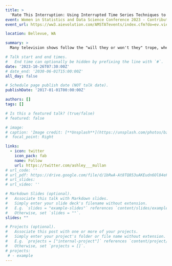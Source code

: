 ```yaml
---
title: >
  'Rate This Interruption: Using Interrupted Time Series Techniques to Analyze Popular Television Couples and Episode Ratings'
event: Women in Statistics and Data Science Conference 2023 - Contributed Poster
event_url: https://ww3.aievolution.com/AMSTATevents/index.cfm?do=ev.viewEv&ev=2380

location: Bellevue, WA

summary: >
  Many television shows follow the "will they or won't they" trope, where the dynamic between a pair of main characters constantly shifts between friendship and something more throughout the run of the series. This trope has persisted throughout the decades, and examples include Sam and Diane from the 1980s show Cheers and Jess and Nick from the 2010s show New Girl. In some cases, the audience may wait multiple seasons before a couple like this gets together, and some suspect that producers delay the moment to create suspense and keep viewers engaged. Events marking major romantic milestones, such as the pair's first kiss, often change the trajectory of the plot, influence the number of viewers tuning into the show, and drive up episode ratings. In this project, we scrape viewer ratings from the Internet Movie Database (IMDb) for 150 popular couples from 125 television series and then model the plot shifts following episodes with romantic milestones using causal inference methods. Specifically, we construct an interrupted time series model, where the interruption is the episode in which each couple has their first kiss. From this model, we assess whether these interruptions are associated with changes in viewer ratings on average.

# Talk start and end times.
#   End time can optionally be hidden by prefixing the line with `#`.
date: '2023-10-26T07:30:00Z'
# date_end: '2030-06-01T15:00:00Z'
all_day: false

# Schedule page publish date (NOT talk date).
publishDate: '2017-01-01T00:00:00Z'

authors: []
tags: []

# Is this a featured talk? (true/false)
# featured: false

# image:
# caption: 'Image credit: [**Unsplash**](https://unsplash.com/photos/bzdhc5b3Bxs)'
#  focal_point: Right

links:
  - icon: twitter
    icon_pack: fab
    name: Follow
    url: https://twitter.com/ashley___mullan
# url_code: ''
# url_pdf: https://drive.google.com/file/d/1bRwA-At8TQ853uAKEudn6Ol84eFd4LJp/view?usp=drive_link
# url_slides: 
# url_video: ''

# Markdown Slides (optional).
#   Associate this talk with Markdown slides.
#   Simply enter your slide deck's filename without extension.
#   E.g. `slides = "example-slides"` references `content/slides/example-slides.md`.
#   Otherwise, set `slides = ""`.
slides: ""

# Projects (optional).
#   Associate this post with one or more of your projects.
#   Simply enter your project's folder or file name without extension.
#   E.g. `projects = ["internal-project"]` references `content/project/deep-learning/index.md`.
#   Otherwise, set `projects = []`.
# projects:
 # - example
---
```

